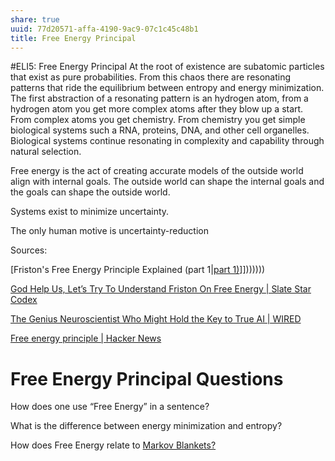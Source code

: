 ```yaml
---
share: true
uuid: 77d20571-affa-4190-9ac9-07c1c45c48b1
title: Free Energy Principal
---
```

#ELI5: Free Energy Principal
At the root of existence are subatomic particles that exist as pure probabilities. From this chaos there are resonating patterns that ride the equilibrium between entropy and energy minimization. The first abstraction of a resonating pattern is an hydrogen atom, from a hydrogen atom you get more complex atoms after they blow up a start. From complex atoms you get chemistry. From chemistry you get simple biological systems such a RNA, proteins, DNA, and other cell organelles. Biological systems continue resonating in complexity and capability through natural selection.

Free energy is the act of creating accurate models of the outside world align with internal goals. The outside world can shape the internal goals and the goals can shape the outside world.

Systems exist to minimize uncertainty.

The only human motive is uncertainty-reduction

Sources:

[Friston's Free Energy Principle Explained (part 1|[part 1)](/undefined)]]))))))

[God Help Us, Let’s Try To Understand Friston On Free Energy | Slate Star Codex](https://slatestarcodex.com/2018/03/04/god-help-us-lets-try-to-understand-friston-on-free-energy/)

[The Genius Neuroscientist Who Might Hold the Key to True AI | WIRED](https://www.wired.com/story/karl-friston-free-energy-principle-artificial-intelligence/)

[Free energy principle | Hacker News](https://news.ycombinator.com/item?id=17529408)

# Free Energy Principal Questions
How does one use “Free Energy” in a sentence?

What is the difference between energy minimization and entropy?

How does Free Energy relate to [Markov Blankets?](/undefined)